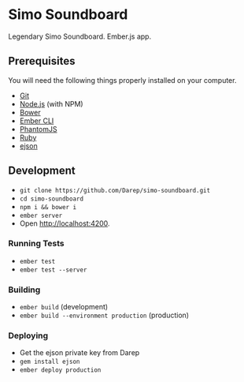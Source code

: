 # Simo Soundboard

Legendary Simo Soundboard. Ember.js app.

## Prerequisites

You will need the following things properly installed on your computer.

* [Git](http://git-scm.com/)
* [Node.js](http://nodejs.org/) (with NPM)
* [Bower](http://bower.io/)
* [Ember CLI](http://www.ember-cli.com/)
* [PhantomJS](http://phantomjs.org/)
* [Ruby](https://www.ruby-lang.org/en/)
* [ejson](https://github.com/Shopify/ejson)

## Development

* `git clone https://github.com/Darep/simo-soundboard.git`
* `cd simo-soundboard`
* `npm i && bower i`
* `ember server`
* Open [http://localhost:4200](http://localhost:4200).

### Running Tests

* `ember test`
* `ember test --server`

### Building

* `ember build` (development)
* `ember build --environment production` (production)

### Deploying

* Get the ejson private key from Darep
* `gem install ejson`
* `ember deploy production`

